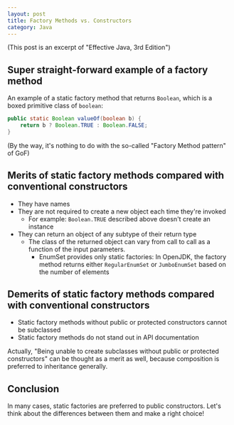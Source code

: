 ```yaml
---
layout: post
title: Factory Methods vs. Constructors
category: Java
---
```


(This post is an excerpt of "Effective Java, 3rd Edition")

## Super straight-forward example of a factory method

An example of a static factory method that returns `Boolean`, which is a boxed primitive class of `boolean`:

```java
public static Boolean valueOf(boolean b) {
    return b ? Boolean.TRUE : Boolean.FALSE;
}
```

 (By the way, it's nothing to do with the so-called "Factory Method pattern" of GoF)

## Merits of static factory methods compared with conventional constructors

* They have names
* They are not required to create a new object each time they're invoked
  * For example: `Boolean.TRUE` described above doesn't create an instance
* They can return an object of any subtype of their return type
  * The class of the returned object can vary from call to call as a function of the input parameters.
    * EnumSet provides only static factories: In OpenJDK, the factory method returns either `RegularEnumSet` or `JumboEnumSet` based on the number of elements

## Demerits of static factory methods compared with conventional constructors

* Static factory methods without public or protected constructors cannot be subclassed
* Static factory methods do not stand out in API documentation

Actually, "Being unable to create subclasses without public or protected constructors" can be thought as a merit as well, because composition is preferred to inheritance generally.

## Conclusion

In many cases, static factories are preferred to public constructors. Let's think about the differences between them and make a right choice!
